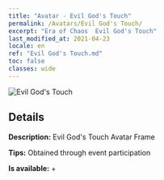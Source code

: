 ```yaml
---
title: "Avatar - Evil God's Touch"
permalink: /Avatars/Evil God's Touch/
excerpt: "Era of Chaos  Evil God's Touch"
last_modified_at: 2021-04-23
locale: en
ref: "Evil God's Touch.md"
toc: false
classes: wide
---
```

 ![Evil God's Touch](/images/a/avatarFrame_88.png)

## Details

 **Description:** Evil God's Touch Avatar Frame 

 **Tips:** Obtained through event participation 

 **Is available:**  + 

